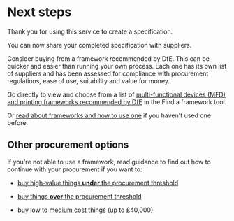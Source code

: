 
# Next steps

Thank you for using this service to create a specification.

You can now share your completed specification with suppliers.

Consider buying from a framework recommended by DfE. This can be quicker and easier than running your own process. Each one has its own list of suppliers and has been assessed for compliance with procurement regulations, ease of use, suitability and value for money.

Go directly to view and choose from a list of [multi-functional devices (MFD) and printing frameworks recommended by DfE](https://find-dfe-approved-framework.service.gov.uk/find/type/buying/what/ict/ict-categories/mfd) in the Find a framework tool.

Or [read about frameworks and how to use one](https://www.gov.uk/guidance/buying-procedures-and-procurement-law-for-schools) if you haven't used one before.

## Other procurement options

If you're not able to use a framework, read guidance to find out how to continue with your procurement if you want to:

* [buy high-value things **under** the procurement threshold](https://www.gov.uk/guidance/buying-procedures-and-procurement-law-for-schools/buying-high-value-things-under-the-eu-procurement-threshold)

* [buy things **over** the procurement threshold](https://www.gov.uk/guidance/buying-procedures-and-procurement-law-for-schools/buying-things-that-are-over-the-eu-procurement-threshold)

* [buy low to medium cost things](https://www.gov.uk/guidance/buying-procedures-and-procurement-law-for-schools/buying-low-to-medium-cost-things) (up to £40,000)
